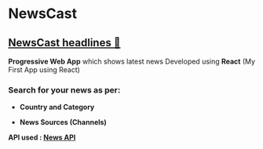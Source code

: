 # NewsCast
## [NewsCast headlines :link:](https://newscast-headlines.firebaseapp.com/) 
**Progressive Web App** which shows latest news
Developed using **React** (My First App using React)

### Search for your news as per:
* **Country and Category**

* **News Sources (Channels)**

**API used : [News API](https://newsapi.org/)**
